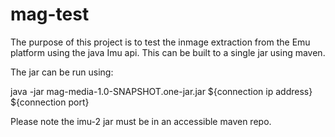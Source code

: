# mag-test

The purpose of this project is to test the inmage extraction from the Emu platform using the java Imu api.
This can be built to a single jar using maven.

The jar can be run using:

java -jar mag-media-1.0-SNAPSHOT.one-jar.jar ${connection ip address} ${connection port}

Please note the imu-2 jar must be in an accessible maven repo.